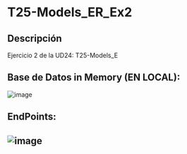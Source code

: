 # T25-Models_ER_Ex2

## Descripción
Ejercicio 2 de la UD24: T25-Models_E

## Base de Datos in Memory (EN LOCAL):
![image](https://user-images.githubusercontent.com/9554810/107102507-f132aa80-681a-11eb-9059-4454ea178b7c.png)

## EndPoints:
![image](https://user-images.githubusercontent.com/9554810/107102582-38b93680-681b-11eb-8f10-afbd00d693fc.png)
---
